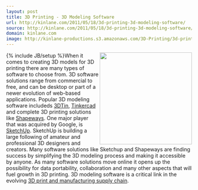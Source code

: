 ```yaml
---
layout: post
title: 3D Printing - 3D Modeling Software
url: http://kinlane.com/2011/05/18/3d-printing-3d-modeling-software/
source: http://kinlane.com/2011/05/18/3d-printing-3d-modeling-software/
domain: kinlane.com
image: http://kinlane-productions.s3.amazonaws.com/3D-Printing/3d-printing-software.JPG
---
```

{% include JB/setup %}<img class="c1" src="http://kinlane-productions.s3.amazonaws.com/3D-Printing/3d-printing-software.JPG" alt="" width="250" align="right" />When it comes to creating 3D models for 3D printing there are many types of software to choose from. 3D software solutions range from commercial to free, and can be desktop or part of a newer evolution of web-based applications. Popular 3D modeling software includeds <a title="3DTin" href="http://www.3dtin.com">3DTin</a>, <a title="Tinkercad" href="http://tinkercad.com" target="_blank">Tinkercad</a> and complete 3D printing solutions like <a title="Shapeways" href="www.shapeways.com" target="_blank">Shapeways</a>. One major player that was acquired by Google, is <a title="Sketchup" href="sketchup.google.com" target="_blank">SketchUp</a>. SketchUp is building a large following of amateur and professional 3D designers and creators. Many software solutions like Sketchup and Shapeways are finding success by simplifying the 3D modeling process and making it accessible by anyone. As many software solutions move online it opens up the possibility for data portability, collaboration and many other aspects that will fuel growth in 3D printing. 3D modeling software is a critical link in the evolving <a title="3D print and manufacturing supply chain" href="http://www.kinlane.com/2011/05/3d-printing-and-manufacturing-supply-chain/">3D print and manufacturing supply chain</a>.